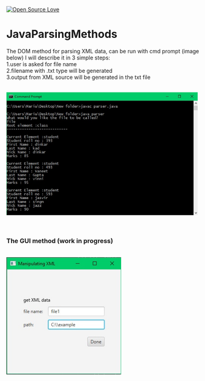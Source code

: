 [![Open Source Love](https://badges.frapsoft.com/os/v1/open-source.svg?v=103)](https://github.com/ellerbrock/open-source-badges/)
# JavaParsingMethods

The DOM method for parsing XML data, can be run with cmd prompt (image below)
I will describe it in 3 simple steps:<br />
1.user is asked for file name<br />
2.filename with .txt type will be generated<br />
3.output from XML source will be generated in the txt file<br />

<br><img align="top" width="500" src="runwithcmd/parsing.jpg" alt="cmd picture" /><br />
<br>
<br>
### The GUI method (work in progress)
<br><img align="left" width="300" src="resources/gui.jpg" alt="cmd picture" />
